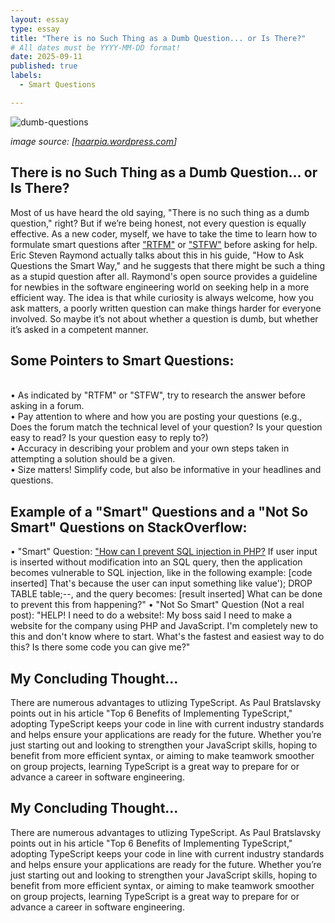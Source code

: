 ```yaml
---
layout: essay
type: essay
title: "There is no Such Thing as a Dumb Question... or Is There?"
# All dates must be YYYY-MM-DD format!
date: 2025-09-11
published: true
labels:
  - Smart Questions

---
```


![dumb-questions](https://github.com/user-attachments/assets/9375705b-e3d2-4018-bd67-03e4e9685cd0)

*image source: [[haarpia.wordpress.com](https://haarpia.wordpress.com/tag/bart-simpson/)]*


## There is no Such Thing as a Dumb Question... or Is There?

Most of us have heard the old saying, "There is no such thing as a dumb question," right? But if we’re being honest, not every question is equally effective. As a new coder, myself, we have to take the time to learn how to formulate smart questions after ["RTFM"](http://www.catb.org/esr/faqs/smart-questions.html#rtfm) or ["STFW"](http://www.catb.org/esr/faqs/smart-questions.html#rtfm) before asking for help. Eric Steven Raymond actually talks about this in his guide, "How to Ask Questions the Smart Way," and he suggests that there might be such a thing as a stupid question after all. Raymond's open source provides a guideline for newbies in the software engineering world on seeking help in a more efficient way. The idea is that while curiosity is always welcome, how you ask matters, a poorly written question can make things harder for everyone involved. So maybe it’s not about whether a question is dumb, but whether it’s asked in a competent manner.

## Some Pointers to Smart Questions:
  <br>
•	As indicated by "RTFM" or "STFW", try to research the answer before asking in a forum. 
  <br>
•	Pay attention to where and how you are posting your questions (e.g., Does the forum match the technical level of your question? Is your question easy to read? Is your question easy to reply to?)
  <br>
•	Accuracy in describing your problem and your own steps taken in attempting a solution should be a given.
  <br>
•	Size matters! Simplify code, but also be informative in your headlines and questions.
  <br>

## Example of a "Smart" Questions and a "Not So Smart" Questions on StackOverflow:

•	"Smart" Question: 
["How can I prevent SQL injection in PHP?](https://stackoverflow.com/questions/60174/how-can-i-prevent-sql-injection-in-php)
 If user input is inserted without modification into an SQL query, then the application becomes vulnerable to SQL injection, like in the following example:
[code inserted]
That's because the user can input something like value'); DROP TABLE table;--, and the query becomes:
[result inserted]
What can be done to prevent this from happening?"
•	"Not So Smart" Question (Not a real post):
"HELP! I need to do a website!:
My boss said I need to make a website for the company using PHP and JavaScript. I'm completely new to this and don't know where to start. What's the fastest and easiest way to do this? Is there some code you can give me?"
<br>

## My Concluding Thought...

There are numerous advantages to utlizing TypeScript. As Paul Bratslavsky points out in his article "Top 6 Benefits of Implementing TypeScript," adopting TypeScript keeps your code in line with current industry standards and helps ensure your applications are ready for the future. Whether you’re just starting out and looking to strengthen your JavaScript skills, hoping to benefit from more efficient syntax, or aiming to make teamwork smoother on group projects, learning TypeScript is a great way to prepare for or advance a career in software engineering.
<br>

## My Concluding Thought...

There are numerous advantages to utlizing TypeScript. As Paul Bratslavsky points out in his article "Top 6 Benefits of Implementing TypeScript," adopting TypeScript keeps your code in line with current industry standards and helps ensure your applications are ready for the future. Whether you’re just starting out and looking to strengthen your JavaScript skills, hoping to benefit from more efficient syntax, or aiming to make teamwork smoother on group projects, learning TypeScript is a great way to prepare for or advance a career in software engineering.
<br>

<br>
